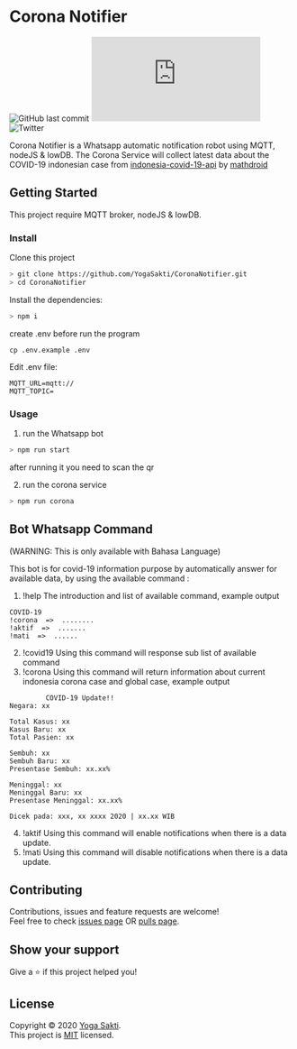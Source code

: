 # Corona Notifier
![GitHub last commit](https://img.shields.io/github/last-commit/YogaSakti/CoronaNotifier)
[![whatsapp-web.js version](https://img.shields.io/github/package-json/dependency-version/YogaSakti/CoronaNotifier/whatsapp-web.js)](https://www.npmjs.com/package/whatsapp-web.js)
![Twitter](https://img.shields.io/twitter/follow/teman_bahagia?style=social)

Corona Notifier is a Whatsapp automatic notification robot using MQTT, nodeJS & lowDB. The Corona Service will collect latest data about the COVID-19 indonesian case from [indonesia-covid-19-api](https://indonesia-covid-19.mathdro.id/api) by [mathdroid](https://github.com/mathdroid/indonesia-covid-19-api) 

## Getting Started

This project require MQTT broker, nodeJS & lowDB.

### Install
Clone this project

```bash
> git clone https://github.com/YogaSakti/CoronaNotifier.git
> cd CoronaNotifier

```

Install the dependencies:

```bash
> npm i
```

create .env before run the program
```
cp .env.example .env
```

Edit .env file:

```
MQTT_URL=mqtt://
MQTT_TOPIC=
```

### Usage
1. run the Whatsapp bot

```bash
> npm run start
```

after running it you need to scan the qr

2. run the corona service 

```bash
> npm run corona
```

## Bot Whatsapp Command 
(WARNING: This is only available with Bahasa Language)

This bot is for covid-19 information purpose by automatically answer for available data, by using the available command :
1. !help 
The introduction and list of available command, example output
```
COVID-19 
!corona  =>  ........
!aktif  =>  .......
!mati  =>  ......
```
2. !covid19
Using this command will response sub list of available command
3. !corona 
Using this command will return information about current indonesia corona case and global case, example output
```
         COVID-19 Update!!
Negara: xx

Total Kasus: xx
Kasus Baru: xx
Total Pasien: xx

Sembuh: xx
Sembuh Baru: xx
Presentase Sembuh: xx.xx%

Meninggal: xx
Meninggal Baru: xx
Presentase Meninggal: xx.xx%

Dicek pada: xxx, xx xxxx 2020 | xx.xx WIB
```
4. !aktif 
Using this command will enable notifications when there is a data update.
5. !mati 
Using this command will disable notifications when there is a data update.



## Contributing

Contributions, issues and feature requests are welcome!<br />Feel free to check [issues page](https://github.com/YogaSakti/CoronaNotifier/issues) OR [pulls page](https://github.com/YogaSakti/CoronaNotifier/pulls). 

## Show your support

Give a ⭐️ if this project helped you!

## License

Copyright © 2020 [Yoga Sakti](https://github.com/YogaSakti).<br />
This project is [MIT](https://github.com/YogaSakti/CoronaNotifier/blob/master/LICENSE) licensed.

